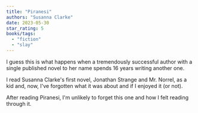 ```yaml
---
title: "Piranesi"
authors: "Susanna Clarke"
date: 2023-05-30
star_rating: 5
books/tags:
  - "fiction"
  - "slay"
---
```


I guess this is what happens when a tremendously successful author with a single
published novel to her name spends 16 years writing another one.

I read Susanna Clarke's first novel, Jonathan Strange and Mr. Norrel, as a kid
and, now, I've forgotten what it was about and if I enjoyed it (or not).

After reading Piranesi, I'm unlikely to forget this one and how I felt reading
through it.

<!--more-->
